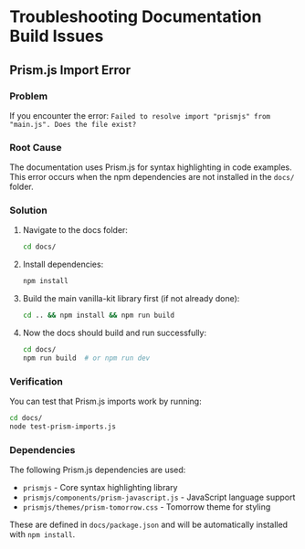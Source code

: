 # Troubleshooting Documentation Build Issues

## Prism.js Import Error

### Problem
If you encounter the error: `Failed to resolve import "prismjs" from "main.js". Does the file exist?`

### Root Cause
The documentation uses Prism.js for syntax highlighting in code examples. This error occurs when the npm dependencies are not installed in the `docs/` folder.

### Solution
1. Navigate to the docs folder:
   ```bash
   cd docs/
   ```

2. Install dependencies:
   ```bash
   npm install
   ```

3. Build the main vanilla-kit library first (if not already done):
   ```bash
   cd .. && npm install && npm run build
   ```

4. Now the docs should build and run successfully:
   ```bash
   cd docs/
   npm run build  # or npm run dev
   ```

### Verification
You can test that Prism.js imports work by running:
```bash
cd docs/
node test-prism-imports.js
```

### Dependencies
The following Prism.js dependencies are used:
- `prismjs` - Core syntax highlighting library
- `prismjs/components/prism-javascript.js` - JavaScript language support  
- `prismjs/themes/prism-tomorrow.css` - Tomorrow theme for styling

These are defined in `docs/package.json` and will be automatically installed with `npm install`.